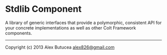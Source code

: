 Stdlib Component
===============
A library of generic interfaces that provide a polymorphic, consistent API for your concrete implementations as well as other Colt Framework components.

---------------------------------------------------
Copyright (c) 2013 Alex Butucea <alex826@gmail.com>
